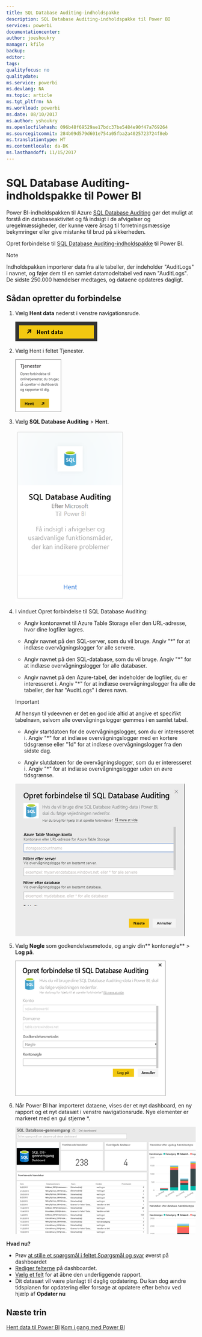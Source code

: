 ```yaml
---
title: SQL Database Auditing-indholdspakke
description: SQL Database Auditing-indholdspakke til Power BI
services: powerbi
documentationcenter: 
author: joeshoukry
manager: kfile
backup: 
editor: 
tags: 
qualityfocus: no
qualitydate: 
ms.service: powerbi
ms.devlang: NA
ms.topic: article
ms.tgt_pltfrm: NA
ms.workload: powerbi
ms.date: 08/10/2017
ms.author: yshoukry
ms.openlocfilehash: 096b48f69529ae17bdc37be5484e90f47a769264
ms.sourcegitcommit: 284b09d579d601e754a05fba2a4025723724f8eb
ms.translationtype: HT
ms.contentlocale: da-DK
ms.lasthandoff: 11/15/2017
---
```

# <a name="sql-database-auditing-content-pack-for-power-bi"></a>SQL Database Auditing-indholdspakke til Power BI
Power BI-indholdspakken til Azure [SQL Database Auditing](http://azure.microsoft.com/documentation/articles/sql-database-auditing-get-started/) gør det muligt at forstå din databaseaktivitet og få indsigt i de afvigelser og uregelmæssigheder, der kunne være årsag til forretningsmæssige bekymringer eller give mistanke til brud på sikkerheden. 

Opret forbindelse til [SQL Database Auditing-indholdspakke](https://app.powerbi.com/getdata/services/sql-db-auditing) til Power BI.

>[!NOTE]
>Indholdspakken importerer data fra alle tabeller, der indeholder "AuditLogs" i navnet, og føjer dem til en samlet datamodeltabel ved navn "AuditLogs". De sidste 250.000 hændelser medtages, og dataene opdateres dagligt.

## <a name="how-to-connect"></a>Sådan opretter du forbindelse
1. Vælg **Hent data** nederst i venstre navigationsrude.
   
   ![](media/service-connect-to-azure-sql-database-auditing/pbi_getdata.png) 
2. Vælg Hent i feltet Tjenester.
   
   ![](media/service-connect-to-azure-sql-database-auditing/pbi_getservices.png) 
3. Vælg **SQL Database Auditing** \> **Hent**.
   
   ![](media/service-connect-to-azure-sql-database-auditing/sqldbaudit.png)
4. I vinduet Opret forbindelse til SQL Database Auditing:
   
   - Angiv kontonavnet til Azure Table Storage eller den URL-adresse, hvor dine logfiler lagres.
   
   - Angiv navnet på den SQL-server, som du vil bruge. Angiv "\*" for at indlæse overvågningslogger for alle servere.
   
   - Angiv navnet på den SQL-database, som du vil bruge. Angiv "\*" for at indlæse overvågningslogger for alle databaser.
   
   - Angiv navnet på den Azure-tabel, der indeholder de logfiler, du er interesseret i. Angiv "\*" for at indlæse overvågningslogger fra alle de tabeller, der har "AuditLogs" i deres navn.
   
   >[!IMPORTANT]
   >Af hensyn til ydeevnen er det en god ide altid at angive et specifikt tabelnavn, selvom alle overvågningslogger gemmes i en samlet tabel.
   
   - Angiv startdatoen for de overvågningslogger, som du er interesseret i. Angiv "\*" for at indlæse overvågningslogger med en kortere tidsgrænse eller "1d" for at indlæse overvågningslogger fra den sidste dag.
   
   - Angiv slutdatoen for de overvågningslogger, som du er interesseret i. Angiv "\*" for at indlæse overvågningslogger uden en øvre tidsgrænse.
   
   ![](media/service-connect-to-azure-sql-database-auditing/dbauditing_param.png)
5. Vælg **Nøgle** som godkendelsesmetode, og angiv din** kontonøgle** \> **Log på**.
   
   ![](media/service-connect-to-azure-sql-database-auditing/pbi_sqlauditing3.png)
6. Når Power BI har importeret dataene, vises der et nyt dashboard, en ny rapport og et nyt datasæt i venstre navigationsrude. Nye elementer er markeret med en gul stjerne \*.
   
   ![](media/service-connect-to-azure-sql-database-auditing/pbi_sqldbauditingnewdash.png)

**Hvad nu?**

* Prøv [at stille et spørgsmål i feltet Spørgsmål og svar](service-q-and-a.md) øverst på dashboardet
* [Rediger felterne](service-dashboard-edit-tile.md) på dashboardet.
* [Vælg et felt](service-dashboard-tiles.md) for at åbne den underliggende rapport.
* Dit datasæt vil være planlagt til daglig opdatering. Du kan dog ændre tidsplanen for opdatering eller forsøge at opdatere efter behov ved hjælp af **Opdater nu**

## <a name="next-steps"></a>Næste trin
[Hent data til Power BI](service-get-data.md)
[Kom i gang med Power BI](service-get-started.md)